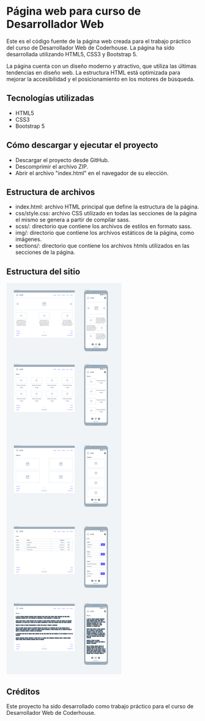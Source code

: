 # Página web para curso de Desarrollador Web

Este es el código fuente de la página web creada para el trabajo práctico del curso de Desarrollador Web de Coderhouse. La página ha sido desarrollada utilizando HTML5, CSS3 y Bootstrap 5.

La página cuenta con un diseño moderno y atractivo, que utiliza las últimas tendencias en diseño web. La estructura HTML está optimizada para mejorar la accesibilidad y el posicionamiento en los motores de búsqueda.

## Tecnologías utilizadas

- HTML5
- CSS3
- Bootstrap 5

## Cómo descargar y ejecutar el proyecto

- Descargar el proyecto desde GitHub.
- Descomprimir el archivo ZIP.
- Abrir el archivo "index.html" en el navegador de su elección.

## Estructura de archivos

- index.html: archivo HTML principal que define la estructura de la página.
- css/style.css: archivo CSS utilizado en todas las secciones de la página el mismo se genera a partir de compilar sass.
- scss/: directorio que contiene los archivos de estilos en formato sass.
- img/: directorio que contiene los archivos estáticos de la página, como imágenes.
- sections/: directorio que contiene los archivos htmls utilizados en las secciones de la página.

## Estructura del sitio

![Wireframe](img/wireframes.png)

## Créditos

Este proyecto ha sido desarrollado como trabajo práctico para el curso de Desarrollador Web de Coderhouse.
